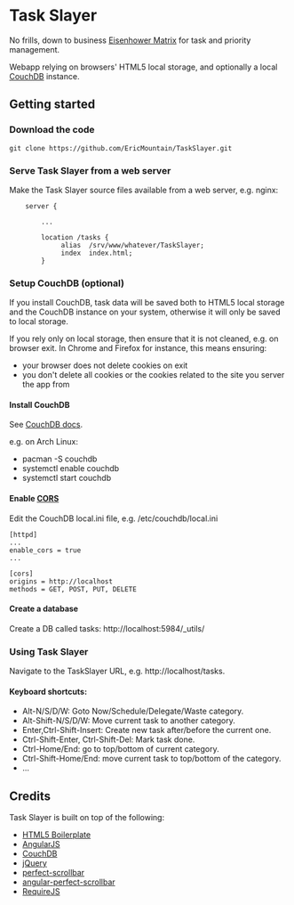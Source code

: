 # Task Slayer

No frills, down to business [Eisenhower Matrix](http://en.wikipedia.org/wiki/Time_management#The_Eisenhower_Method) for task and priority management.

Webapp relying on browsers' HTML5 local storage, and optionally a local [CouchDB](http://couchdb.apache.org/) instance.


## Getting started

### Download the code

````Shell
git clone https://github.com/EricMountain/TaskSlayer.git
````

### Serve Task Slayer from a web server

Make the Task Slayer source files available from a web server, e.g. nginx:

```Nginx
    server {

        ...

        location /tasks {
             alias  /srv/www/whatever/TaskSlayer;
             index  index.html;
        }
```

### Setup CouchDB (optional)

If you install CouchDB, task data will be saved both to HTML5 local
storage and the CouchDB instance on your system, otherwise it will only
be saved to local storage.

If you rely only on local storage, then ensure that it is not cleaned,
e.g. on browser exit.  In Chrome and Firefox for instance, this means
ensuring:
* your browser does not delete cookies on exit
* you don't delete all cookies or the cookies related to the site you
server the app from


#### Install CouchDB

See [CouchDB docs](http://docs.couchdb.org/en/latest/install/index.html).

e.g. on Arch Linux:
* pacman -S couchdb
* systemctl enable couchdb
* systemctl start couchdb

#### Enable [CORS](http://wiki.apache.org/couchdb/CORS)

Edit the CouchDB local.ini file, e.g. /etc/couchdb/local.ini

````
[httpd]
...
enable_cors = true
...

[cors]
origins = http://localhost
methods = GET, POST, PUT, DELETE
````

#### Create a database

Create a DB called tasks: http://localhost:5984/_utils/

### Using Task Slayer

Navigate to the TaskSlayer URL, e.g. http://localhost/tasks.

#### Keyboard shortcuts:

* Alt-N/S/D/W: Goto Now/Schedule/Delegate/Waste category.
* Alt-Shift-N/S/D/W: Move current task to another category.
* Enter,Ctrl-Shift-Insert: Create new task after/before the current one.
* Ctrl-Shift-Enter, Ctrl-Shift-Del: Mark task done.
* Ctrl-Home/End: go to top/bottom of current category.
* Ctrl-Shift-Home/End: move current task to top/bottom of the category.
* ...

## Credits

Task Slayer is built on top of the following:

- [HTML5 Boilerplate](http://html5boilerplate.com)
- [AngularJS](https://angularjs.org/)
- [CouchDB](http://couchdb.apache.org/)
- [jQuery](http://jquery.com/)
- [perfect-scrollbar](http://noraesae.github.io/perfect-scrollbar/)
- [angular-perfect-scrollbar](https://github.com/itsdrewmiller/angular-perfect-scrollbar)
- [RequireJS](http://requirejs.org/)

